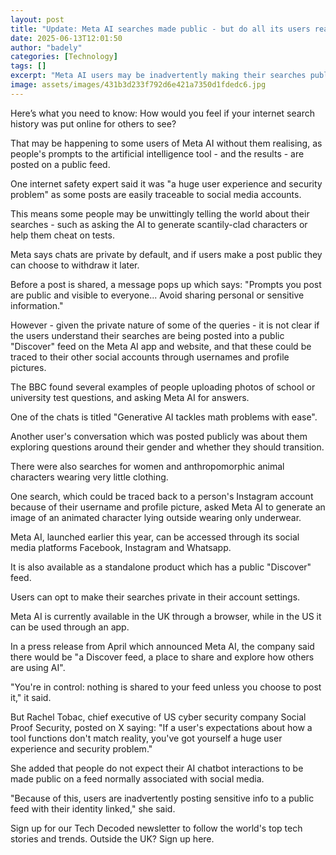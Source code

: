 ```yaml
---
layout: post
title: "Update: Meta AI searches made public - but do all its users realise?"
date: 2025-06-13T12:01:50
author: "badely"
categories: [Technology]
tags: []
excerpt: "Meta AI users may be inadvertently making their searches public without realising it."
image: assets/images/431b3d233f792d6e421a7350d1fdedc6.jpg
---
```


Here’s what you need to know: How would you feel if your internet search history was put online for others to see?

That may be happening to some users of Meta AI without them realising, as people's prompts to the artificial intelligence tool - and the results - are posted on a public feed.

One internet safety expert said it was "a huge user experience and security problem" as some posts are easily traceable to social media accounts.

This means some people may be unwittingly telling the world about their searches - such as asking the AI to generate scantily-clad characters or help them cheat on tests.

Meta says chats are private by default, and if users make a post public they can choose to withdraw it later.

Before a post is shared, a message pops up which says: "Prompts you post are public and visible to everyone... Avoid sharing personal or sensitive information."

However - given the private nature of some of the queries - it is not clear if the users understand their searches are being posted into a public "Discover" feed on the Meta AI app and website, and that these could be traced to their other social accounts through usernames and profile pictures.

The BBC found several examples of people uploading photos of school or university test questions, and asking Meta AI for answers. 

One of the chats is titled "Generative AI tackles math problems with ease".

Another user's conversation which was posted publicly was about them exploring questions around their gender and whether they should transition.

There were also searches for women and anthropomorphic animal characters wearing very little clothing.

One search, which could be traced back to a person's Instagram account because of their username and profile picture, asked Meta AI to generate an image of an animated character lying outside wearing only underwear.

Meta AI, launched earlier this year, can be accessed through its social media platforms Facebook, Instagram and Whatsapp.

It is also available as a standalone product which has a public "Discover" feed.

Users can opt to make their searches private in their account settings.

Meta AI is currently available in the UK through a browser, while in the US it can be used through an app.

In a press release from April which announced Meta AI, the company said there would be "a Discover feed, a place to share and explore how others are using AI".

"You're in control: nothing is shared to your feed unless you choose to post it," it said.

But Rachel Tobac, chief executive of US cyber security company Social Proof Security, posted on X saying: "If a user's expectations about how a tool functions don't match reality, you've got yourself a huge user experience and security problem."

She added that people do not expect their AI chatbot interactions to be made public on a feed normally associated with social media.

"Because of this, users are inadvertently posting sensitive info to a public feed with their identity linked," she said.

Sign up for our Tech Decoded newsletter to follow the world's top tech stories and trends. Outside the UK? Sign up here.

